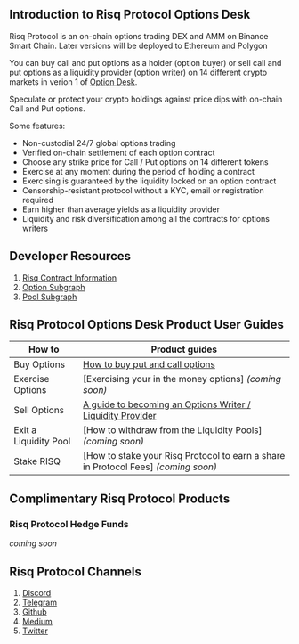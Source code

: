 ## Introduction to Risq Protocol Options Desk

Risq Protocol is an on-chain options trading DEX and AMM on Binance Smart Chain. Later versions will be deployed to Ethereum and Polygon

You can buy call and put options as a holder (option buyer) or sell call and put options as a liquidity provider (option writer) on 14 different crypto markets in verion 1 of  [Option Desk](https://options.risq.capital/#/desk).

Speculate or protect your crypto holdings against price dips with on-chain Call and Put options.

Some features:

- Non-custodial 24/7 global options trading
- Verified on-chain settlement of each option contract
- Choose any strike price for Call / Put options on 14 different tokens
- Exercise at any moment during the period of holding a contract
- Exercising is guaranteed by the liquidity locked on an option contract
- Censorship-resistant protocol without a KYC, email or registration required
- Earn higher than average yields as a liquidity provider
- Liquidity and risk diversification among all the contracts for options writers

## Developer Resources

1. [Risq Contract Information](https://github.com/risqprotocol/options-docs)
2. [Option Subgraph](https://github.com/risqprotocol/risq-options-subgraph)
3. [Pool Subgraph](https://github.com/risqprotocol/options-pools-subgraph)

## Risq Protocol Options Desk Product User Guides

| How to                |  Product guides                                                                                                                    |
| --------------------- | ---------------------------------------------------------------------------------------------------------------------------------- |
| Buy Options           | [How to buy put and call options](https://github.com/risqprotocol/options-docs/blob/main/docs/Purchasing%20Options.md)              |
| Exercise Options      | [Exercising your in the money options] *(coming soon)*                                                                             |
| Sell Options          | [A guide to becoming an Options Writer / Liquidity Provider](https://github.com/risqprotocol/options-docs/blob/main/docs/Becoming_an_LP.md) |
| Exit a Liquidity Pool | [How to withdraw from the Liquidity Pools] *(coming soon)*                                                                         |
| Stake RISQ           | [How to stake your Risq Protocol to earn a share in Protocol Fees] *(coming soon)*                                                         |

## Complimentary Risq  Protocol Products

### Risq Protocol Hedge Funds
*coming soon*

## Risq Protocol Channels

1. [Discord](https://discord.gg/nWZDznS4)
2. [Telegram](https://t.me/RisqProtocol)
3. [Github](https://github.com/risqprotocol)
4. [Medium](https://medium.com/risqprotocol)
5. [Twitter](https://twitter.com/risqprotocol)


